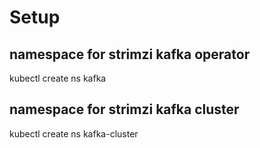 # Setup

## namespace for strimzi kafka operator
kubectl create ns kafka


## namespace for strimzi kafka cluster
kubectl create ns kafka-cluster
